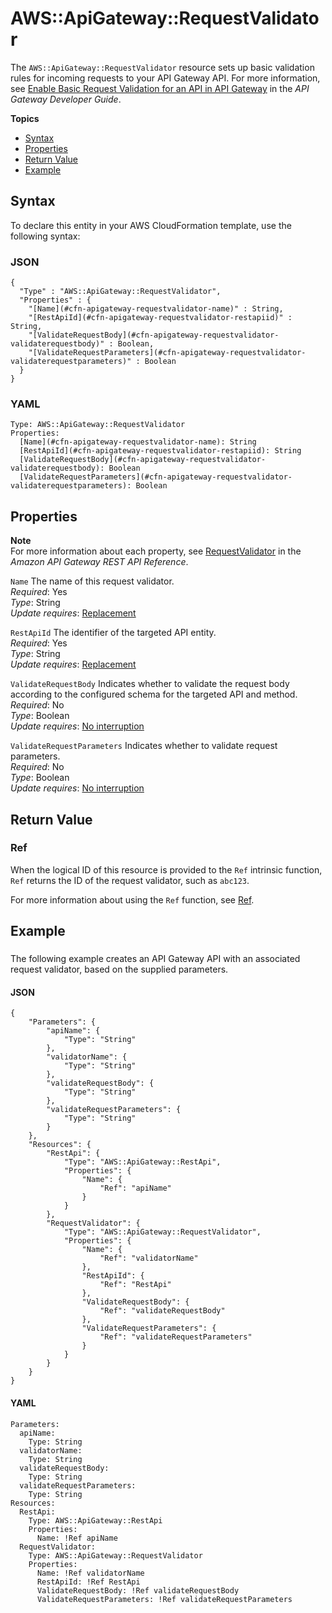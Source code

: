 # AWS::ApiGateway::RequestValidator<a name="aws-resource-apigateway-requestvalidator"></a>

The `AWS::ApiGateway::RequestValidator` resource sets up basic validation rules for incoming requests to your API Gateway API\. For more information, see [ Enable Basic Request Validation for an API in API Gateway](https://docs.aws.amazon.com/apigateway/latest/developerguide/api-gateway-method-request-validation.html) in the *API Gateway Developer Guide*\.

**Topics**
+ [Syntax](#aws-resource-apigateway-requestvalidator-syntax)
+ [Properties](#w2922ab1c21c10c19c64b9)
+ [Return Value](#aws-resource-apigateway-requestvalidator-returnvalues)
+ [Example](#aws-resource-apigateway-requestvalidator-examples)

## Syntax<a name="aws-resource-apigateway-requestvalidator-syntax"></a>

To declare this entity in your AWS CloudFormation template, use the following syntax:

### JSON<a name="aws-resource-apigateway-requestvalidator-syntax.json"></a>

```
{
  "Type" : "AWS::ApiGateway::RequestValidator",
  "Properties" : {
    "[Name](#cfn-apigateway-requestvalidator-name)" : String,
    "[RestApiId](#cfn-apigateway-requestvalidator-restapiid)" : String,
    "[ValidateRequestBody](#cfn-apigateway-requestvalidator-validaterequestbody)" : Boolean,
    "[ValidateRequestParameters](#cfn-apigateway-requestvalidator-validaterequestparameters)" : Boolean
  }
}
```

### YAML<a name="aws-resource-apigateway-requestvalidator-syntax.yaml"></a>

```
Type: AWS::ApiGateway::RequestValidator
Properties:
  [Name](#cfn-apigateway-requestvalidator-name): String
  [RestApiId](#cfn-apigateway-requestvalidator-restapiid): String
  [ValidateRequestBody](#cfn-apigateway-requestvalidator-validaterequestbody): Boolean
  [ValidateRequestParameters](#cfn-apigateway-requestvalidator-validaterequestparameters): Boolean
```

## Properties<a name="w2922ab1c21c10c19c64b9"></a>

**Note**  
For more information about each property, see [ RequestValidator](https://docs.aws.amazon.com/apigateway/api-reference/resource/request-validator) in the *Amazon API Gateway REST API Reference*\.

`Name`  <a name="cfn-apigateway-requestvalidator-name"></a>
The name of this request validator\.  
*Required*: Yes  
*Type*: String  
*Update requires*: [Replacement](using-cfn-updating-stacks-update-behaviors.md#update-replacement)

`RestApiId`  <a name="cfn-apigateway-requestvalidator-restapiid"></a>
The identifier of the targeted API entity\.  
*Required*: Yes  
*Type*: String  
*Update requires*: [Replacement](using-cfn-updating-stacks-update-behaviors.md#update-replacement)

`ValidateRequestBody`  <a name="cfn-apigateway-requestvalidator-validaterequestbody"></a>
Indicates whether to validate the request body according to the configured schema for the targeted API and method\.  
*Required*: No  
*Type*: Boolean  
*Update requires*: [No interruption](using-cfn-updating-stacks-update-behaviors.md#update-no-interrupt)

`ValidateRequestParameters`  <a name="cfn-apigateway-requestvalidator-validaterequestparameters"></a>
Indicates whether to validate request parameters\.  
*Required*: No  
*Type*: Boolean  
*Update requires*: [No interruption](using-cfn-updating-stacks-update-behaviors.md#update-no-interrupt)

## Return Value<a name="aws-resource-apigateway-requestvalidator-returnvalues"></a>

### Ref<a name="aws-resource-apigateway-requestvalidator-ref"></a>

When the logical ID of this resource is provided to the `Ref` intrinsic function, `Ref` returns the ID of the request validator, such as `abc123`\.

For more information about using the `Ref` function, see [Ref](intrinsic-function-reference-ref.md)\.

## Example<a name="aws-resource-apigateway-requestvalidator-examples"></a>

### <a name="w2922ab1c21c10c19c64c13b3"></a>

The following example creates an API Gateway API with an associated request validator, based on the supplied parameters\.

#### JSON<a name="aws-resource-apigateway-requestvalidator-example1.json"></a>

```
{
    "Parameters": {
        "apiName": {
            "Type": "String"
        },
        "validatorName": {
            "Type": "String"
        },
        "validateRequestBody": {
            "Type": "String"
        },
        "validateRequestParameters": {
            "Type": "String"
        }
    },
    "Resources": {
        "RestApi": {
            "Type": "AWS::ApiGateway::RestApi",
            "Properties": {
                "Name": {
                    "Ref": "apiName"
                }
            }
        },
        "RequestValidator": {
            "Type": "AWS::ApiGateway::RequestValidator",
            "Properties": {
                "Name": {
                    "Ref": "validatorName"
                },
                "RestApiId": {
                    "Ref": "RestApi"
                },
                "ValidateRequestBody": {
                    "Ref": "validateRequestBody"
                },
                "ValidateRequestParameters": {
                    "Ref": "validateRequestParameters"
                }
            }
        }
    }
}
```

#### YAML<a name="aws-resource-apigateway-requestvalidator-example1.yaml"></a>

```
Parameters:
  apiName:
    Type: String
  validatorName:
    Type: String
  validateRequestBody:
    Type: String
  validateRequestParameters:
    Type: String
Resources:
  RestApi:
    Type: AWS::ApiGateway::RestApi
    Properties:
      Name: !Ref apiName
  RequestValidator:
    Type: AWS::ApiGateway::RequestValidator
    Properties:
      Name: !Ref validatorName
      RestApiId: !Ref RestApi
      ValidateRequestBody: !Ref validateRequestBody
      ValidateRequestParameters: !Ref validateRequestParameters
```